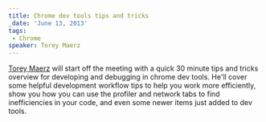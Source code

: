 ```yaml
---
title: Chrome dev tools tips and tricks
_date: 'June 13, 2013'
tags:
 - Chrome
speaker: Torey Maerz
---
```


[Torey Maerz](https://twitter.com/toreym) will start off the meeting
with a quick 30 minute tips and tricks overview for developing and
debugging in chrome dev tools. He'll cover some helpful development
workflow tips to help you work more efficiently, show you how you
can use the profiler and network tabs to find inefficiencies in your
code, and even some newer items just added to dev tools.
